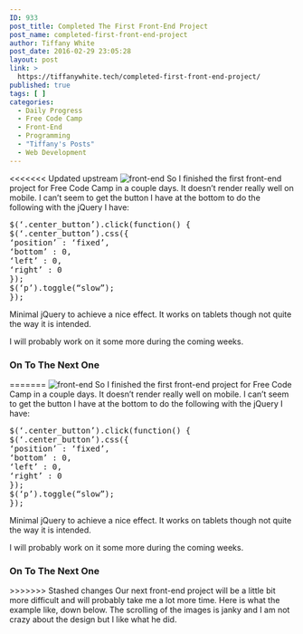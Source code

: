 ```yaml
---
ID: 933
post_title: Completed The First Front-End Project
post_name: completed-first-front-end-project
author: Tiffany White
post_date: 2016-02-29 23:05:28
layout: post
link: >
  https://tiffanywhite.tech/completed-first-front-end-project/
published: true
tags: [ ]
categories:
  - Daily Progress
  - Free Code Camp
  - Front-End
  - Programming
  - "Tiffany's Posts"
  - Web Development
---
```

<<<<<<< Updated upstream
<img class="aligncenter" src="http://helloburgh.me/wp-content/uploads/2016/02/front-end_masters.jpeg" alt="front-end" />
So I finished the first front-end project for Free Code Camp in a couple days. It doesn’t render really well on mobile. I can’t seem to get the button I have at the bottom to do the following with the jQuery I have:

<pre class="lang:javascript decode:1 " >
$(&lsquo;.center_button&rsquo;).click(function() {
$(&lsquo;.center_button&rsquo;).css({
&lsquo;position&rsquo; : &lsquo;fixed&rsquo;,
&lsquo;bottom&rsquo; : 0,
&lsquo;left&rsquo; : 0,
&lsquo;right&rsquo; : 0
});
$(&lsquo;p&rsquo;).toggle(&ldquo;slow&rdquo;);
});
</pre>

Minimal jQuery to achieve a nice effect. It works on tablets though not quite the way it is intended.

I will probably work on it some more during the coming weeks.
<h3>On To The Next One</h3>
=======
<img class="aligncenter" src="http://helloburgh.me/wp-content/uploads/2016/02/front-end_masters.jpeg" alt="front-end" />
So I finished the first front-end project for Free Code Camp in a couple days. It doesn’t render really well on mobile. I can’t seem to get the button I have at the bottom to do the following with the jQuery I have:

<pre class="lang:javascript decode:1 " >
$(&lsquo;.center_button&rsquo;).click(function() {
$(&lsquo;.center_button&rsquo;).css({
&lsquo;position&rsquo; : &lsquo;fixed&rsquo;,
&lsquo;bottom&rsquo; : 0,
&lsquo;left&rsquo; : 0,
&lsquo;right&rsquo; : 0
});
$(&lsquo;p&rsquo;).toggle(&ldquo;slow&rdquo;);
});
</pre>

Minimal jQuery to achieve a nice effect. It works on tablets though not quite the way it is intended.

I will probably work on it some more during the coming weeks.
<h3>On To The Next One</h3>
>>>>>>> Stashed changes
Our next front-end project will be a little bit more difficult and will probably take me a lot more time. Here is what the example like, down below. The scrolling of the images is janky and I am not crazy about the design but I like what he did.